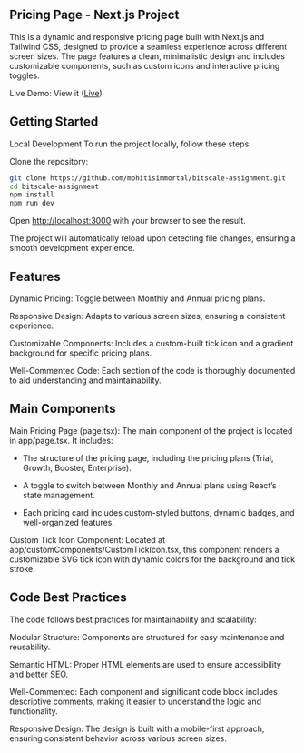 ## Pricing Page - Next.js Project

This is a dynamic and responsive pricing page built with Next.js and Tailwind CSS, designed to provide a seamless experience across different screen sizes. The page features a clean, minimalistic design and includes customizable components, such as custom icons and interactive pricing toggles.

Live Demo: View it ([Live](https://bitscale-assignment-xi.vercel.app/))

## Getting Started

Local Development
To run the project locally, follow these steps:

Clone the repository:
```bash
git clone https://github.com/mohitisimmortal/bitscale-assignment.git
cd bitscale-assignment
npm install
npm run dev
```
Open [http://localhost:3000](http://localhost:3000) with your browser to see the result.

The project will automatically reload upon detecting file changes, ensuring a smooth development experience.


## Features
Dynamic Pricing: Toggle between Monthly and Annual pricing plans.

Responsive Design: Adapts to various screen sizes, ensuring a consistent experience.

Customizable Components: Includes a custom-built tick icon and a gradient background for specific pricing plans.

Well-Commented Code: Each section of the code is thoroughly documented to aid understanding and maintainability.

## Main Components
Main Pricing Page (page.tsx):
The main component of the project is located in app/page.tsx. It includes:

- The structure of the pricing page, including the pricing plans (Trial, Growth, Booster, Enterprise).

- A toggle to switch between Monthly and Annual plans using React’s state management.

- Each pricing card includes custom-styled buttons, dynamic badges, and well-organized features.

Custom Tick Icon Component:
Located at app/customComponents/CustomTickIcon.tsx, this component renders a customizable SVG tick icon with dynamic colors for the background and tick stroke.

## Code Best Practices
The code follows best practices for maintainability and scalability:

Modular Structure: Components are structured for easy maintenance and reusability.

Semantic HTML: Proper HTML elements are used to ensure accessibility and better SEO.

Well-Commented: Each component and significant code block includes descriptive comments, making it easier to understand the logic and functionality.

Responsive Design: The design is built with a mobile-first approach, ensuring consistent behavior across various screen sizes.
